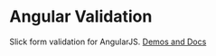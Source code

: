 Angular Validation
============

Slick form validation for AngularJS.
<a href="http://www.angularvalidation.com">Demos and Docs</a>